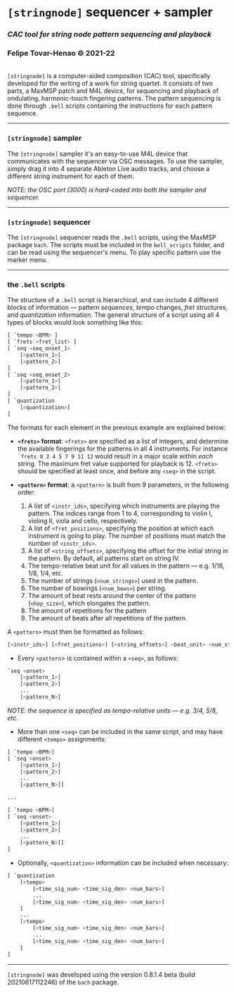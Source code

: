 # **`[stringnode]` sequencer + sampler**

### _CAC tool for string node pattern sequencing and playback_

### Felipe Tovar-Henao © 2021-22

\
`[stringnode]` is a computer-aided composition (CAC) tool, specifically developed for the writing of a work for string quartet. It consists of two parts, a MaxMSP patch and M4L device, for sequencing and playback of ondulating, harmonic-touch fingering patterns. The pattern sequencing is done through `.bell` scripts containing the instructions for each pattern sequence.

---

### `[stringnode]` sampler

The `[stringnode]` sampler it's an easy-to-use M4L device that communicates with the sequencer via OSC messages. To use the sampler, simply drag it into 4 separate Ableton Live audio tracks, and choose a different string instrument for each of them.

_NOTE: the OSC port (3000) is hard-coded into both the sampler and sequencer._

---

### `[stringnode]` sequencer

The `[stringnode]` sequencer reads the `.bell` scripts, using the MaxMSP package `bach`. The scripts must be included in the `bell_scripts` folder, and can be read using the sequencer's menu. To play specific pattern use the marker menu.

---

### the `.bell` scripts

The structure of a `.bell` script is hierarchical, and can include 4 different blocks of information — pattern _sequences_, _tempo_ changes, _fret_ structures, and _quantization_ information. The general structure of a script using all 4 types of blocks would look something like this:

```python
[ `tempo <BPM> ]
[ `frets <fret_list> ]
[ `seq <seq_onset_1>
    [<pattern_1>]
    [<pattern_2>]
]
[ `seq <seq_onset_2>
    [<pattern_1>]
    [<pattern_2>]
]
[ `quantization
    [<quantization>]
]
```

The formats for each element in the previous example are explained below:

- **`<frets>` format**: `<frets>` are specified as a list of integers, and determine the available fingerings for the patterns in all 4 instruments. For instance `` `frets 0 2 4 5 7 9 11 12`` would result in a major scale within _each_ string. The maximum fret value supported for playback is 12. `<frets>` should be specified at least once, and before any `<seq>` in the script.

- **`<pattern>` format**: a `<pattern>` is built from 9 parameters, in the following order:

  1. A list of `<instr_ids>`, specifying which instruments are playing the pattern. The indices range from 1 to 4, corresponding to violin I, violing II, viola and cello, respectively.
  2. A list of `<fret_positions>`, specifying the position at which each instrument is going to play. The number of positions must match the number of `<instr_ids>`.
  3. A list of `<string_offsets>`, specifying the offset for the initial string in the pattern. By default, all patterns start on string IV.
  4. The tempo-relative beat unit for all values in the pattern — e.g. 1/16, 1/8, 1/4, etc.
  5. The number of strings (`<num_strings>`) used in the pattern.
  6. The number of bowings (`<num_bows>`) per string.
  7. The amount of beat rests around the center of the pattern (`<hop_size>`), which elongates the pattern.
  8. The amount of repetitions for the pattern
  9. The amount of beats after all repetitions of the pattern.

A `<pattern>` must then be formatted as follows:

```python
[<instr_ids>] [<fret_positions>] [<string_offsets>] <beat_unit> <num_strings> <num_bows> <hop_size> <num_reps> <gap_size>
```

- Every `<pattern`> is contained within a `<seq>`, as follows:

```python
`seq <onset>
    [<pattern_1>]
    [<pattern_2>]
    ...
    [<pattern_N>]
```

_NOTE: the sequence <onset> is specified as tempo-relative units — e.g. 3/4, 5/8, etc._

- More than one `<seq>` can be included in the same script, and may have different `<tempo>` assignments:

```python
[ `tempo <BPM>]
[ `seq <onset>
    [<pattern_1>]
    [<pattern_2>]
    ...
    [<pattern_N>]]

...

[ `tempo <BPM>]
[ `seq <onset>
    [<pattern_1>]
    [<pattern_2>]
    ...
    [<pattern_N>]]
]
```

- Optionally, `<quantization>` information can be included when necessary:

```python
[ `quantization
    [<tempo>
        [<time_sig_num> <time_sig_den> <num_bars>]
        ...
        [<time_sig_num> <time_sig_den> <num_bars>]
    ]
    ...
    [<tempo>
        [<time_sig_num> <time_sig_den> <num_bars>]
        ...
        [<time_sig_num> <time_sig_den> <num_bars>]
    ]
]
```

---

`[stringnode]` was developed using the version 0.8.1.4 beta (build 20210617112246) of the `bach` package.
